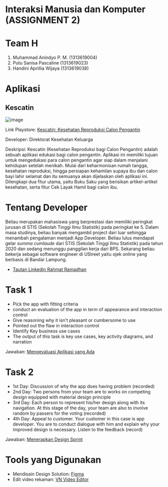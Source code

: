 # Interaksi Manusia dan Komputer (ASSIGNMENT 2)

# Team H
  1. Muhammad Anindyo P. M.  (1313619004)
  2. Putu Sanisa Pascaline   (1313619023)
  3. Handini Aprillia Wijaya (1313619038)
  
# Aplikasi 
## Kescatin
![image](https://user-images.githubusercontent.com/71898654/95959712-08452b00-0e2d-11eb-8e05-4b50ae9497c2.png)

Link Playstore: <a href = "https://play.google.com/store/apps/details?id=com.rahmatrmdn.catin"> Kescatin: Kesehatan Reproduksi Calon Pengantin</a></h3>

Developer: Direktorat Kesehatan Keluarga
    
Deskripsi: Kescatin (Kesehatan Reproduksi bagi Calon Pengantin) adalah sebuah aplikasi edukasi bagi calon pengantin. Aplikasi ini memiliki tujuan untuk mengedukasi para calon pengantin agar siap dalam menjalani kehidupan setelah menikah. Mulai dari keharmonisan rumah tangga, kesehatan reproduksi, hingga persiapan kehamilan supaya ibu dan calon bayi lahir selamat dan itu semuanya akan dijelaskan oleh aplikasi ini. Dilengkapi dua fitur utama, yaitu Buku Saku yang berisikan artikel-artikel kesehatan, serta fitur Cek Layak Hamil bagi calon ibu. 

# Tentang Developer
Beliau merupakan mahasiswa yang berprestasi dan memiliki peringkat jurusan di STIS (Sekolah Tinggi Ilmu Statistik) pada peringkat ke 5. Dalam masa studinya, beliau banyak mengambil project dari luar sehingga menambah pengalaman menjadi App Developer. Beliau lulus mendapat gelar _summa cumlaude_ dari STIS (Sekolah Tinggi Ilmu Statistik) pada tahun 2020 dan sedang menunggu panggilan kerja dari BPS. Sekarang beliau bekerja sebagai software engineer di UStreet yaitu ojek online yang berbasis di Bandar Lampung.


* [Tautan Linkedin Rahmat Ramadhan](https://www.linkedin.com/in/rahmatrmdn/)

# Task 1 
* Pick the app with fitting criteria
* conduct an evaluation of the app in term of appearance and interaction control
* Give reasoning why it isn’t pleasant or cumbersome to use
* Pointed out the flaw in interaction control
* Identify Key business use cases
* The output of this task is key use cases, key activity diagrams, and narration


Jawaban: [Mengevaluasi Aplikasi yang Ada](TASK-1/README.md)

# Task 2

* 1st Day: Discussion of why the app does having problem (recorded)
* 2nd Day: Two persons from your team are to works on competing design equipped with material design principle
* 3rd Day: Each person to represent his/her design along with its navigation. At this stage of the day, your team are also to involve random by passers for the voting (recorded)
* 4th Day: Appeal to customer. Your customer in this case is app developer. You are to conduct dialogue with him and explain why your improved design is necessary. Listen to the         feedback (record)

Jawaban: [Menerapkan Design Sprint](TASK-2/README.md)

# Tools yang Digunakan
* Mendisain Design Solution: [Figma](https://www.figma.com/files/recent)
* Edit video rekaman: [VN Video Editor](https://play.google.com/store/apps/details?id=com.frontrow.vlog&hl=en&gl=US)

